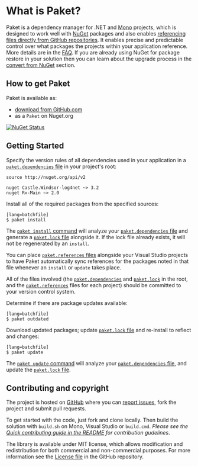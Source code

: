 # What is Paket?

Paket is a dependency manager for .NET and [Mono][mono] projects, which is designed to work well with [NuGet][nuget] packages and also enables [referencing files directly from GitHub repositories](github-dependencies.html).
It enables precise and predictable control over what packages the projects within your application reference. More details are in the [FAQ](faq.html).
If you are already using NuGet for package restore in your solution then you can learn about the upgrade process in the [convert from NuGet](convert-from-nuget.html) section.

  [mono]: http://www.mono-project.com/
  [bundler]: http://bundler.io/
  [nuget]: https://www.nuget.org/

## How to get Paket

Paket is available as:

  * [download from GitHub.com](https://github.com/fsprojects/Paket/releases/latest)
  * as a `Paket` on Nuget.org 
  
[![NuGet Status](http://img.shields.io/nuget/v/Paket.svg?style=flat)](https://www.nuget.org/packages/Paket/)

## Getting Started

Specify the version rules of all dependencies used in your application in a [`paket.dependencies` file](dependencies-file.html) in your project's root:

    source http://nuget.org/api/v2

    nuget Castle.Windsor-log4net ~> 3.2
    nuget Rx-Main ~> 2.0

Install all of the required packages from the specified sources:

    [lang=batchfile]
    $ paket install

The [`paket install` command](paket-install.html) will analyze your [`paket.dependencies` file](dependencies-file.html) and generate a [`paket.lock` file](lock-file.html) alongside it.
If the lock file already exists, it will not be regenerated by an `install`.

You can place [`paket.references` files](references-files.html) alongside your Visual Studio projects to have Paket automatically sync references for the packages noted in that file whenever an `install` or `update` takes place.

All of the files involved (the [`paket.dependencies`](dependencies-file.html) and [`paket.lock`](lock-file.html) in the root, and the [`paket.references`](references-files.html) files for each project) should be committed to your version control system.

Determine if there are package updates available:

    [lang=batchfile]
    $ paket outdated

Download updated packages; update [`paket.lock` file](lock-file.html) and re-install to reflect and changes:

    [lang=batchfile]
    $ paket update

The [`paket update` command](paket-update.html) will analyze your [`paket.dependencies` file](dependencies-file.html), and update the [`paket.lock` file](lock-file.html).

Contributing and copyright
--------------------------

The project is hosted on [GitHub][gh] where you can [report issues][issues], fork the project and submit pull requests.

To get started with the code, just fork and clone locally. Then build the solution with `build.sh` on Mono, Visual Studio or `build.cmd`. *Please see the [Quick contributing guide in the README][readme] for contribution gudelines*.

The library is available under MIT license, which allows modification and redistribution for both commercial and non-commercial purposes. 
For more information see the [License file][license] in the GitHub repository.

  [content]: https://github.com/fsprojects/Paket/tree/master/docs/content
  [gh]: https://github.com/fsprojects/Paket
  [issues]: https://github.com/fsprojects/Paket/issues
  [readme]: https://github.com/fsprojects/Paket/blob/master/README.md
  [license]: https://github.com/fsprojects/Paket/blob/master/LICENSE.txt
